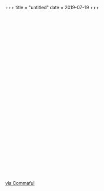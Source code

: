 +++
title = "untitled"
date = 2019-07-19
+++
<div style="max-width:600px;min-width:300px;max-height:600px;">
  <div style="position:relative;padding-top:100%;width:100%;">
  </div>
</div>

<a href="https://commaful.com/play/ziahassan/playhead/" target="_blank" rel="noreferrer noopener">via Commaful</a>